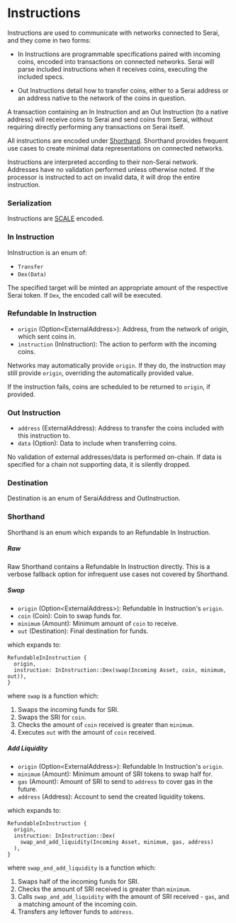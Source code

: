 # Instructions

Instructions are used to communicate with networks connected to Serai, and they
come in two forms:

  - In Instructions are programmable specifications paired with incoming coins,
encoded into transactions on connected networks. Serai will parse included
instructions when it receives coins, executing the included specs.

  - Out Instructions detail how to transfer coins, either to a Serai address or
an address native to the network of the coins in question.

A transaction containing an In Instruction and an Out Instruction (to a native
address) will receive coins to Serai and send coins from Serai, without
requiring directly performing any transactions on Serai itself.

All instructions are encoded under [Shorthand](#shorthand). Shorthand provides
frequent use cases to create minimal data representations on connected networks.

Instructions are interpreted according to their non-Serai network. Addresses
have no validation performed unless otherwise noted. If the processor is
instructed to act on invalid data, it will drop the entire instruction.

### Serialization

Instructions are [SCALE](https://docs.substrate.io/reference/scale-codec/) encoded.

### In Instruction

InInstruction is an enum of:

  - `Transfer`
  - `Dex(Data)`

The specified target will be minted an appropriate amount of the respective
Serai token. If `Dex`, the encoded call will be executed.

### Refundable In Instruction

  - `origin`      (Option\<ExternalAddress>): Address, from the network of
origin, which sent coins in.
  - `instruction` (InInstruction):            The action to perform with the
incoming coins.

Networks may automatically provide `origin`. If they do, the instruction may
still provide `origin`, overriding the automatically provided value.

If the instruction fails, coins are scheduled to be returned to `origin`,
if provided.

### Out Instruction

  - `address` (ExternalAddress): Address to transfer the coins included with
this instruction to.
  - `data`    (Option<Data>):    Data to include when transferring coins.

No validation of external addresses/data is performed on-chain. If data is
specified for a chain not supporting data, it is silently dropped.

### Destination

Destination is an enum of SeraiAddress and OutInstruction.

### Shorthand

Shorthand is an enum which expands to an Refundable In Instruction.

##### Raw

Raw Shorthand contains a Refundable In Instruction directly. This is a verbose
fallback option for infrequent use cases not covered by Shorthand.

##### Swap

  - `origin`  (Option\<ExternalAddress>): Refundable In Instruction's `origin`.
  - `coin`    (Coin):                     Coin to swap funds for.
  - `minimum` (Amount):                   Minimum amount of `coin` to receive.
  - `out`     (Destination):              Final destination for funds.

which expands to:

```
RefundableInInstruction {
  origin,
  instruction: InInstruction::Dex(swap(Incoming Asset, coin, minimum, out)),
}
```

where `swap` is a function which:

  1) Swaps the incoming funds for SRI.
  2) Swaps the SRI for `coin`.
  3) Checks the amount of `coin` received is greater than `minimum`.
  4) Executes `out` with the amount of `coin` received.

##### Add Liquidity

  - `origin`  (Option\<ExternalAddress>): Refundable In Instruction's `origin`.
  - `minimum` (Amount):                   Minimum amount of SRI tokens to swap
half for.
  - `gas`     (Amount):                   Amount of SRI to send to `address` to
cover gas in the future.
  - `address` (Address):                  Account to send the created liquidity
tokens.

which expands to:

```
RefundableInInstruction {
  origin,
  instruction: InInstruction::Dex(
    swap_and_add_liquidity(Incoming Asset, minimum, gas, address)
  ),
}
```

where `swap_and_add_liquidity` is a function which:

  1) Swaps half of the incoming funds for SRI.
  2) Checks the amount of SRI received is greater than `minimum`.
  3) Calls `swap_and_add_liquidity` with the amount of SRI received - `gas`, and
a matching amount of the incoming coin.
  4) Transfers any leftover funds to `address`.
